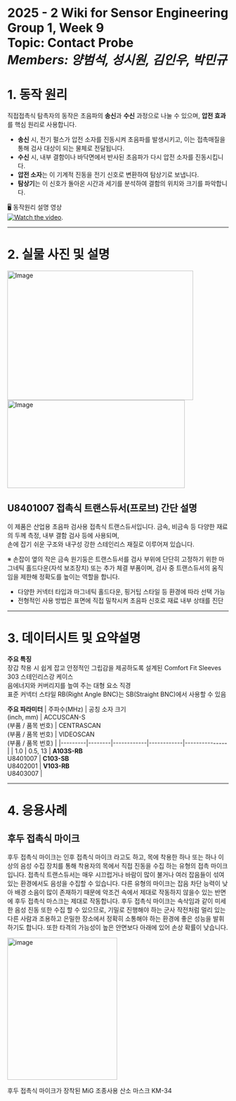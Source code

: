 # 2025 - 2 Wiki for Sensor Engineering Group 1, Week 9 <br/> Topic: Contact Probe <br/> *Members: 양범석, 성시원, 김인우, 박민규*
# 1. 동작 원리
직접접촉식 탐촉자의 동작은 초음파의 **송신**과 **수신** 과정으로 나눌 수 있으며, **압전 효과**를 핵심 원리로 사용합니다.  
* **송신** 시, 전기 펄스가 압전 소자를 진동시켜 초음파를 발생시키고, 이는 접촉매질을 통해 검사 대상이 되는 물체로 전달됩니다.  
* **수신** 시, 내부 결함이나 바닥면에서 반사된 초음파가 다시 압전 소자를 진동시킵니다.  
* **압전 소자**는 이 기계적 진동을 전기 신호로 변환하여 탐상기로 보냅니다.  
* **탐상기**는 이 신호가 돌아온 시간과 세기를 분석하여 결함의 위치와 크기를 파악합니다.  

🖥️ 동작원리 설명 영상  
[![Watch the video](https://img.youtube.com/vi/Yzod0jDub-g/hqdefault.jpg)](https://youtu.be/Yzod0jDub-g).

---

# 2. 실물 사진 및 설명
<img width="423" height="294" alt="Image" src="https://github.com/user-attachments/assets/6f551081-d8d2-4b42-a487-52c14d9b5e6d" />
<img width="404" height="200" alt="Image" src="https://github.com/user-attachments/assets/b283de3c-52a2-4ef5-abae-5383146b8a99" />    <br/>

## **U8401007 접촉식 트랜스듀서(프로브) 간단 설명**

이 제품은 산업용 초음파 검사용 접촉식 트랜스듀서입니다.
금속, 비금속 등 다양한 재료의 두께 측정, 내부 결함 검사 등에 사용되며,  
손에 잡기 쉬운 구조와 내구성 강한 스테인리스 재질로 이루어져 있습니다.

※ 손잡이 옆의 작은 금속 원기둥은 트랜스듀서를 검사 부위에 단단히 고정하기 위한 마그네틱 홀드다운(자석 보조장치) 또는 추가 체결 부품이며, 검사 중 트랜스듀서의 움직임을 제한해 정확도를 높이는 역할을 합니다.

- 다양한 커넥터 타입과 마그네틱 홀드다운, 핑거팁 스타일 등 환경에 따라 선택 가능  
- 전형적인 사용 방법은 표면에 직접 밀착시켜 초음파 신호로 재료 내부 상태를 진단

---

# 3. 데이터시트 및 요약설명

**주요 특징**  
장갑 착용 시 쉽게 잡고 안정적인 그립감을 제공하도록 설계된 Comfort Fit Sleeves  
303 스테인리스강 케이스  
음에너지와 커버리지를 높여 주는 대형 요소 직경  
표준 커넥터 스타일 RB(Right Angle BNC)는 SB(Straight BNC)에서 사용할 수 있음  

**주요 파라미터**
| 주파수(MHz) | 공칭 소자 크기 <br> (inch, mm) | ACCUSCAN-S <br> (부품 / 품목 번호) | CENTRASCAN <br> (부품 / 품목 번호) | VIDEOSCAN <br> (부품 / 품목 번호) |
|---------|--------|------------|------------|---------------|
| 1.0 | 0.5, 13 | **A103S-RB** <br> U8401007 | **C103-SB** <br> U8402001 | **V103-RB** <br> U8403007 |  



---

# 4. 응용사례

## 후두 접촉식 마이크

후두 접촉식 마이크는 인후 접촉식 마이크 라고도 하고, 목에 착용한 하나 또는 하나 이상의 음성 수집 장치를 통해 착용자의 목에서 직접 진동을 수집 하는 유형의 접촉 마이크입니다. 
접촉식 트랜스듀서는 매우 시끄럽거나 바람이 많이 불거나 여러 잡음들이 섞여 있는 환경에서도 음성을 수집할 수 있습니다. 
다른 유형의 마이크는 잡음 차단 능력이 낮아 배경 소음이 많이 존재하기 때문에 악조건 속에서 제대로 작동하지 않을수 있는 반면에 후두 접촉식 마스크는 제대로 작동합니다. 
후두 접촉식 마이크는 속삭임과 같이 미세한 음성 진동 또한 수집 할 수 있으므로, 기밀로 진행해야 하는 군사 작전처럼 멀리 있는 다른 사람과 조용하고 은밀한 장소에서 정확히 소통해야 하는 환경에 좋은 성능을 발휘하기도 합니다. 
또한 타격의 가능성이 높은 안면보다 아래에 있어 손상 확률이 낮습니다. 

<img width="250" height="323" alt="image" src="https://github.com/user-attachments/assets/ac63c68e-a562-4aa0-aada-c976194aae2d" /> 

후두 접촉식 마이크가 장착된 MiG 조종사용 산소 마스크 KM-34
